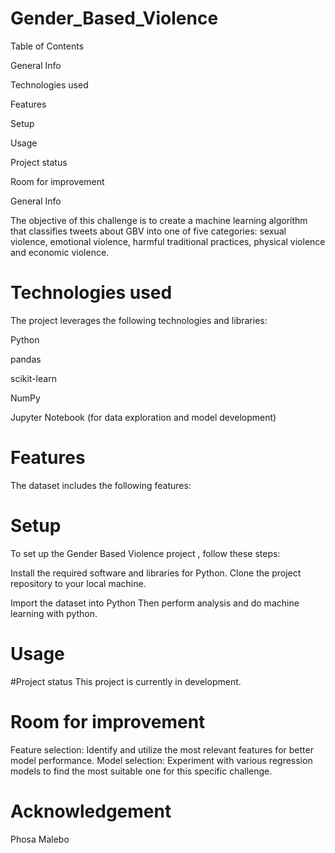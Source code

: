# Gender_Based_Violence

Table of Contents

General Info

Technologies used

Features

Setup

Usage

Project status

Room for improvement

General Info

The objective of this challenge is to create a machine learning algorithm that classifies tweets about GBV into one of five categories: sexual violence, emotional violence, harmful traditional practices, physical violence and economic violence.

# Technologies used

The project leverages the following technologies and libraries:

Python

pandas

scikit-learn

NumPy

Jupyter Notebook (for data exploration and model development)



# Features
The dataset includes the following features:


# Setup

To set up the Gender Based Violence project , follow these steps:

Install the required software and libraries for Python. Clone the project repository to your local machine.

Import the dataset into Python Then perform analysis  and do machine learning with python.

# Usage

#Project status
This project is currently in development.

# Room for improvement

Feature selection: Identify and utilize the most relevant features for better model performance. Model selection: Experiment with various regression models to find the most suitable one for this specific challenge.

# Acknowledgement

Phosa Malebo
